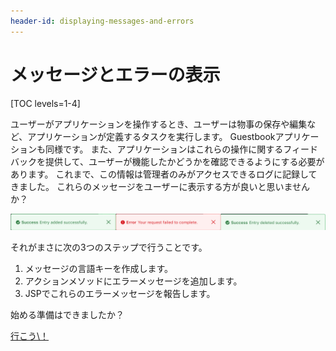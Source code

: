 ```yaml
---
header-id: displaying-messages-and-errors
---
```


# メッセージとエラーの表示

[TOC levels=1-4]

ユーザーがアプリケーションを操作するとき、ユーザーは物事の保存や編集など、アプリケーションが定義するタスクを実行します。 Guestbookアプリケーションも同様です。 また、アプリケーションはこれらの操作に関するフィードバックを提供して、ユーザーが機能したかどうかを確認できるようにする必要があります。 これまで、この情報は管理者のみがアクセスできるログに記録してきました。 これらのメッセージをユーザーに表示する方が良いと思いませんか？

![図1：LiferayのAPIを使用して、役立つメッセージを表示できます。](../../../images/guestbook-status-message.png)

それがまさに次の3つのステップで行うことです。

1.  メッセージの言語キーを作成します。
2.  アクションメソッドにエラーメッセージを追加します。
3.  JSPでこれらのエラーメッセージを報告します。

始める準備はできましたか？

<a class="go-link btn btn-primary" href="/docs/7-1/tutorials/-/knowledge_base/t/creating-language-keys">行こう\！<span class="icon-circle-arrow-right"></span></a>

